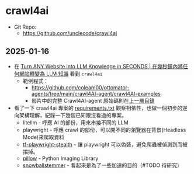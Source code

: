 # crawl4ai

> 

- Git Repo:
  - https://github.com/unclecode/crawl4ai

## 2025-01-16

- 在 [Turn ANY Website into LLM Knowledge in SECONDS | 在幾秒鐘內將任何網站轉變為 LLM 知識](https://www.youtube.com/watch?v=JWfNLF_g_V0) 看到 `crawl4ai`
  - 範例程式：
    - https://github.com/coleam00/ottomator-agents/tree/main/crawl4AI-agent/crawl4AI-examples
    - 影片中的完整 Crawl4AI-agent 原始碼則在[上一層目錄](https://github.com/coleam00/ottomator-agents/tree/main/crawl4AI-agent/)
- 看了一下 crawl4ai 專案的 [requirements.txt](https://github.com/unclecode/crawl4ai/blob/main/requirements.txt) 觀察相依性，也做一個初步的逆向架構理解，紀錄一下幾個已知跟沒看過的專案。
  - litellm - 呼應 AI 的部份，用來串接不同的 LLM
  - playwright - 呼應 crawl 的部份，可以開不同的瀏覽器在背景(Headless Mode)來爬取資料
  - [tf-playwright-stealth](https://github.com/tinyfish-io/tf-playwright-stealth) - 讓 playwright 可以偽裝，避免爬蟲被偵測到而被擋掉。
  - [pillow](https://github.com/python-pillow/Pillow) - Python Imaging Library
  - [snowballstemmer](https://pypi.org/project/snowballstemmer/) - 看起來是為了一些加速的目的（#TODO 待研究）